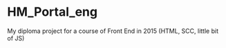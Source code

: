 # HM_Portal_eng
My diploma project for a course of Front End in 2015 (HTML, SCC, little bit of JS)


